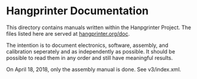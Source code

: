 # Hangprinter Documentation
This directory contains manuals written within the Hanpgrinter Project.
The files listed here are served at [hangprinter.org/doc](https://hangprinter.org/doc).

The intention is to document electronics, software, assembly, and calibration seperately and as independently as possible.
It should be possible to read them in any order and still have meaningful results.

On April 18, 2018, only the assembly manual is done. See v3/index.xml.
